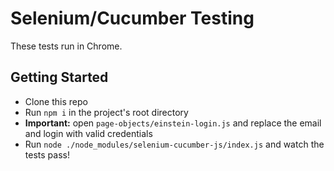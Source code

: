 # Selenium/Cucumber Testing

These tests run in Chrome.

## Getting Started

- Clone this repo
- Run `npm i` in the project's root directory
- **Important:** open `page-objects/einstein-login.js` and replace the email and login with valid credentials
- Run `node ./node_modules/selenium-cucumber-js/index.js` and watch the tests pass!